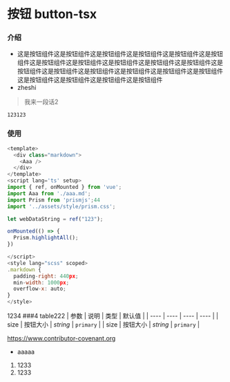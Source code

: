 # 按钮 button-tsx
### 介绍
- 这是按钮组件这是按钮组件这是按钮组件这是按钮组件这是按钮组件这是按钮组件这是按钮组件这是按钮组件这是按钮组件这是按钮组件这是按钮组件这是按钮组件这是按钮组件这是按钮组件这是按钮组件这是按钮组件这是按钮组件这是按钮组件这是按钮组件这是按钮组件这是按钮组件
- zheshi 

> 我来一段话2

`123123`
### 使用
```js
<template>
  <div class="markdown">
    <Aaa />
  </div>
</template>
<script lang='ts' setup>
import { ref, onMounted } from 'vue';
import Aaa from './aaa.md';
import Prism from 'prismjs';44
import '../assets/style/prism.css';

let webDataString = ref("123");

onMounted(() => {
  Prism.highlightAll();
})

</script>
<style lang="scss" scoped>
.markdown {
  padding-right: 440px;
  min-width: 1000px;
  overflow-x: auto;
}
</style>
```
1234
###4 table222
|  参数 | 说明 | 类型 | 默认值 |
|  ----   | ----  | ----  | ----  | 
| size  | 按钮大小 | _string_ | `primary` |
| size  | 按钮大小 | *string* | `primary` |

https://www.contributor-covenant.org


- aaaaa
1. 1233
2. 1233